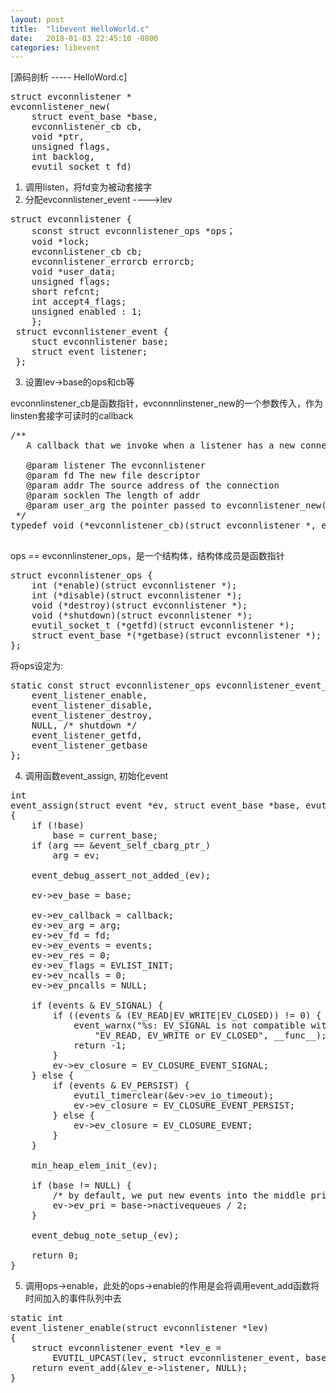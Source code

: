 ```yaml
---
layout: post
title:  "libevent HelloWorld.c"
date:   2018-01-03 22:45:10 -0800
categories: libevent
---
```


[源码剖析 ----- HelloWord.c]
<pre>
struct evconnlistener *
evconnlistener_new(
	struct event_base *base,
	evconnlistener_cb cb, 
	void *ptr, 
	unsigned flags, 
	int backlog,
    evutil_socket_t fd)
</pre>

1. 调用listen，将fd变为被动套接字
2. 分配evconnlistener_event ---->lev
<pre>
struct evconnlistener {
    sconst struct evconnlistener_ops *ops；
    void *lock;
    evconnlistener_cb cb;
    evconnlistener_errorcb errorcb;
    void *user_data;
    unsigned flags;
    short refcnt;
    int accept4_flags;
    unsigned enabled : 1;
    };
 struct evconnlistener_event {
 	stuct evconnlistener base;
 	struct event listener;
 };</pre>

3. 设置lev->base的ops和cb等

evconnlinstener\_cb是函数指针，evconnnlinstener_new的一个参数传入，作为linsten套接字可读时的callback
<pre>
/**
   A callback that we invoke when a listener has a new connection.

   @param listener The evconnlistener
   @param fd The new file descriptor
   @param addr The source address of the connection
   @param socklen The length of addr
   @param user_arg the pointer passed to evconnlistener_new()
 */
typedef void (*evconnlistener_cb)(struct evconnlistener *, evutil_socket_t, struct sockaddr *, int socklen, void *);

</pre>

ops == evconnlinstener_ops，是一个结构体，结构体成员是函数指针
<pre>struct evconnlistener_ops {
	int (*enable)(struct evconnlistener *);
	int (*disable)(struct evconnlistener *);
	void (*destroy)(struct evconnlistener *);
	void (*shutdown)(struct evconnlistener *);
	evutil_socket_t (*getfd)(struct evconnlistener *);
	struct event_base *(*getbase)(struct evconnlistener *);
};</pre>
将ops设定为:
<pre>static const struct evconnlistener_ops evconnlistener_event_ops = {
	event_listener_enable,
	event_listener_disable,
	event_listener_destroy,
	NULL, /* shutdown */
	event_listener_getfd,
	event_listener_getbase
};
</pre>

4. 调用函数event_assign, 初始化event
<pre>int
event_assign(struct event *ev, struct event_base *base, evutil_socket_t fd, short events, void (*callback)(evutil_socket_t, short, void *), void *arg)
{
	if (!base)
		base = current_base;
	if (arg == &event_self_cbarg_ptr_)
		arg = ev;

	event_debug_assert_not_added_(ev);

	ev->ev_base = base;

	ev->ev_callback = callback;
	ev->ev_arg = arg;
	ev->ev_fd = fd;
	ev->ev_events = events;
	ev->ev_res = 0;
	ev->ev_flags = EVLIST_INIT;
	ev->ev_ncalls = 0;
	ev->ev_pncalls = NULL;

	if (events & EV_SIGNAL) {
		if ((events & (EV_READ|EV_WRITE|EV_CLOSED)) != 0) {
			event_warnx("%s: EV_SIGNAL is not compatible with "
			    "EV_READ, EV_WRITE or EV_CLOSED", __func__);
			return -1;
		}
		ev->ev_closure = EV_CLOSURE_EVENT_SIGNAL;
	} else {
		if (events & EV_PERSIST) {
			evutil_timerclear(&ev->ev_io_timeout);
			ev->ev_closure = EV_CLOSURE_EVENT_PERSIST;
		} else {
			ev->ev_closure = EV_CLOSURE_EVENT;
		}
	}

	min_heap_elem_init_(ev);

	if (base != NULL) {
		/* by default, we put new events into the middle priority */
		ev->ev_pri = base->nactivequeues / 2;
	}

	event_debug_note_setup_(ev);

	return 0;
}
</pre>

5. 调用ops->enable，此处的ops->enable的作用是会将调用event_add函数将时间加入的事件队列中去
<pre>static int
event_listener_enable(struct evconnlistener *lev)
{
	struct evconnlistener_event *lev_e =
	    EVUTIL_UPCAST(lev, struct evconnlistener_event, base);
	return event_add(&lev_e->listener, NULL);
}</pre>
